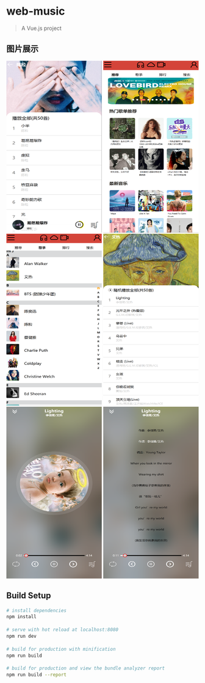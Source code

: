 # web-music

> A Vue.js project

##  图片展示
<img width="250" height="450" src="https://github.com/vivipure/music-app/blob/master/img/1.png"/>
<img width="250" height="450" src="https://github.com/vivipure/music-app/blob/master/img/2.png"/>
<img width="250" height="450" src="https://github.com/vivipure/music-app/blob/master/img/3.png"/>
<img width="250" height="450" src="https://github.com/vivipure/music-app/blob/master/img/4.png"/>
<img width="250" height="450" src="https://github.com/vivipure/music-app/blob/master/img/5.png"/>
<img width="250" height="450" src="https://github.com/vivipure/music-app/blob/master/img/6.png"/>



## Build Setup

``` bash
# install dependencies
npm install

# serve with hot reload at localhost:8080
npm run dev

# build for production with minification
npm run build

# build for production and view the bundle analyzer report
npm run build --report
```

